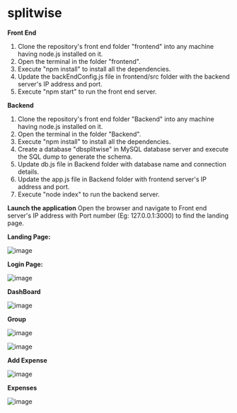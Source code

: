 # splitwise

**Front End**
1. Clone the repository's front end folder "frontend" into any machine having node.js installed on it.
2. Open the terminal in the folder "frontend".
3. Execute "npm install" to install all the dependencies.
4. Update the backEndConfig.js file in frontend/src folder with the backend server's IP address and port.
5. Execute "npm start" to run the front end server.

**Backend**
1. Clone the repository's front end folder "Backend" into any machine having node.js installed on it.
2. Open the terminal in the folder "Backend".
3. Execute "npm install" to install all the dependencies.
4. Create a database "dbsplitwise" in MySQL database server and execute the SQL dump to generate the schema.
5. Update db.js file in Backend folder with database name and connection details.
6. Update the app.js file in Backend folder with frontend server's IP address and port.
7. Execute "node index" to run the backend server.

**Launch the application**
Open the browser and navigate to Front end server's IP address with Port number (Eg: 127.0.0.1:3000) to find the landing page.

**Landing Page:**

![image](https://user-images.githubusercontent.com/76183832/112735403-efc35b80-8f08-11eb-9ea0-40400afc6fff.png)

**Login Page:**

![image](https://user-images.githubusercontent.com/76183832/112735436-29946200-8f09-11eb-9e35-e37c61823cdf.png)

**DashBoard**

![image](https://user-images.githubusercontent.com/76183832/112735467-7415de80-8f09-11eb-98c4-568bba28716e.png)

**Group**

![image](https://user-images.githubusercontent.com/76183832/112735470-82fc9100-8f09-11eb-92e1-4232f1b5942f.png)

![image](https://user-images.githubusercontent.com/76183832/112735478-8ee85300-8f09-11eb-82c6-f1d1219e52b9.png)

**Add Expense**

![image](https://user-images.githubusercontent.com/76183832/112735486-9871bb00-8f09-11eb-94b4-fb75ccf6dcf0.png)

**Expenses**

![image](https://user-images.githubusercontent.com/76183832/112735525-e1c20a80-8f09-11eb-8f11-3273e824ffcc.png)












